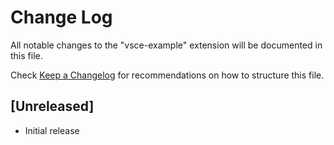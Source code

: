 # Change Log

All notable changes to the "vsce-example" extension will be documented in this file.

Check [Keep a Changelog](http://keepachangelog.com/) for recommendations on how to structure this file.

## [Unreleased]

- Initial release
